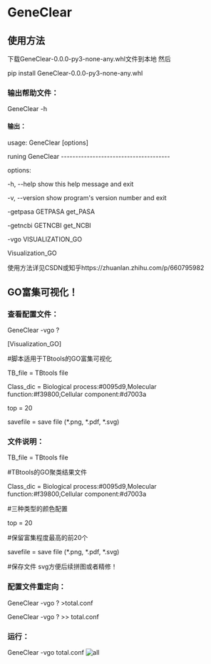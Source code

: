 # GeneClear

## 使用方法 

下载GeneClear-0.0.0-py3-none-any.whl文件到本地
然后 

pip install GeneClear-0.0.0-py3-none-any.whl

### 输出帮助文件：

GeneClear -h

 #### 输出：

usage: GeneClear [options] 

runing GeneClear 
    -------------------------------------- 

options: 

  -h, --help            show this help message and exit 
  
  -v, --version         show program's version number and exit 
  
  -getpasa GETPASA      get_PASA 
  
  -getncbi GETNCBI      get_NCBI 
  
  -vgo VISUALIZATION_GO 
  
Visualization_GO 
                        

使用方法详见CSDN或知乎https://zhuanlan.zhihu.com/p/660795982

## GO富集可视化！

### 查看配置文件：
GeneClear -vgo ?

[Visualization_GO] 

#脚本适用于TBtools的GO富集可视化 

TB_file = TBtools file 

Class_dic = Biological process:#0095d9,Molecular function:#f39800,Cellular component:#d7003a 

top = 20 

savefile = save file (*.png, *.pdf, *.svg) 

### 文件说明：

TB_file = TBtools file

#TBtools的GO聚类结果文件

Class_dic = Biological process:#0095d9,Molecular function:#f39800,Cellular component:#d7003a

#三种类型的颜色配置

top = 20

#保留富集程度最高的前20个

savefile = save file (*.png, *.pdf, *.svg)

#保存文件 svg方便后续拼图或者精修！

### 配置文件重定向：
GeneClear -vgo ? >total.conf

GeneClear -vgo ? >> total.conf

### 运行：
GeneClear -vgo total.conf
![all](https://github.com/lkiko/GeneClear/assets/57740432/2ff063f4-8f70-4132-9fcb-112c5547a3d2)


